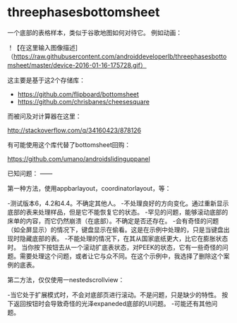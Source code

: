 # threephasesbottomsheet
一个底部的表格样本，类似于谷歌地图如何对待它。
例如动画：

！【在这里输入图像描述]（https://raw.githubusercontent.com/androiddeveloperlb/threephasesbottomsheet/master/device-2016-01-16-175728.gif）

这主要是基于这2个存储库：

- https://github.com/flipboard/bottomsheet
- https://github.com/chrisbanes/cheesesquare

而被问及对计算器在这里：

http://stackoverflow.com/q/34160423/878126

有可能使用这个库代替了bottomsheet回购：

https://github.com/umano/androidslidinguppanel

已知问题：
——

第一种方法，使用appbarlayout，coordinatorlayout，等：

-测试版本6，4.2和4.4。不确定其他人。
-不处理良好的方向变化。通过重新显示底部的表来处理样品，但是它不能恢复它的状态。
-罕见的问题，能够滚动底部的床单的内容，而它仍然崩溃（在底部）。不确定是否还存在。
-会有奇怪的问题（如全屏显示）的情况下，键盘显示在偷看。这是在示例中处理的，只是当键盘出现时隐藏底部的表。
-不能处理的情况下，在其从国家底纸更大，比它在膨胀状态时。
当你按下按钮去从一个滚动扩底表状态，对PEEK的状态，它有一些奇怪的问题。需要处理这个问题，或者让它与众不同。在这个示例中，我选择了删除这个案例的底表。

第二方法，仅仅使用一nestedscrollview：

-当它处于扩展模式时，不会对底部页进行滚动。不是问题，只是缺少的特性。
按下返回按钮时会导致奇怪的光泽expaneded底部的UI问题。
-可能还有其他问题。

